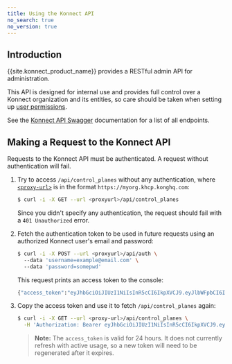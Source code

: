 ```yaml
---
title: Using the Konnect API
no_search: true
no_version: true
---
```

## Introduction

{{site.konnect_product_name}} provides a RESTful admin API for administration.

This API is designed for internal use and provides full control over a Konnect
organization and its entities, so care should be taken when setting up
[user permissions](/konnect/reference/org-management/#role-definitions).

See the [Konnect API Swagger](https://khcp.konghq.com/docs) documentation for a
list of all endpoints.

## Making a Request to the Konnect API

Requests to the Konnect API must be authenticated. A request without
authentication will fail.

1. Try to access `/api/control_planes` without any authentication, where [`<proxy-url>`](/konnect/reference/proxy-traffic) is in the format
    `https://myorg.khcp.konghq.com`:

    ```sh
    $ curl -i -X GET --url <proxyurl>/api/control_planes
    ```

    Since you didn't specify any authentication, the request should fail with a
    `401 Unauthorized` error.

2. Fetch the authentication token to be used in future requests using an
authorized Konnect user's email and password:

    ```sh
    $ curl -i -X POST --url <proxyurl>/api/auth \  
      --data 'username=example@email.com' \   
      --data 'password=somepwd'
    ```

    This request prints an access token to the console:
    ```sh
    {"access_token":"eyJhbGciOiJIUzI1NiIsInR5cCI6IkpXVCJ9.eyJlbWFpbCI6InVzZXIxQGVtYWlsLmNvbSIsInN1YiI6ImZhNGVkOGFmLWE0NjEtNDdjNS05ODYwLTQyNTJkNTg5ZGQ5ZiIsIm9yZyI6eyJpZCI6ImMzMDBmMWIzLTEyYzQtNDI1ZS1iNzczLTYzZmY5NWM0ZGMwMSJ9LCJpYXQiOjE2MDEwNDIxNjQsImV4cCI6MTYwMTA0NTc2NH0.dC7g82ebZQFIA97hXtC1HnnOF-f0R76aO954FZrgB_0"}
    ```

3. Copy the access token and use it to fetch `/api/control_planes` again:

    ```sh
    $ curl -i -X GET --url <proxy-url>/api/control_planes \
      -H 'Authorization: Bearer eyJhbGciOiJIUzI1NiIsInR5cCI6IkpXVCJ9.eyJlbWFpbCI6InVzZXIxQGVtYWlsLmNvbSIsInN1YiI6ImZhNGVkOGFmLWE0NjEtNDdjNS05ODYwLTQyNTJkNTg5ZGQ5ZiIsIm9yZyI6eyJpZCI6ImMzMDBmMWIzLTEyYzQtNDI1ZS1iNzczLTYzZmY5NWM0ZGMwMSJ9LCJpYXQiOjE2MDEwNDIxNjQsImV4cCI6MTYwMTA0NTc2NH0.dC7g82ebZQFIA97hXtC1HnnOF-f0R76aO954FZrgB_0'{"data":[{"id": "221f2635-d7f8-467f-b487-a16bc319bbe2", "name":"khcp-kong-service" ...}]}
    ```
    > **Note:** The `access_token` is valid for 24 hours. It does not currently
    refresh with active usage, so a new token will need to be regenerated after it
    expires.
